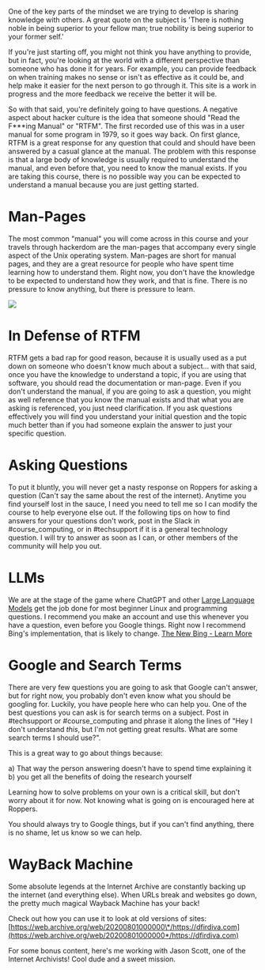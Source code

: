 One of the key parts of the mindset we are trying to develop is sharing
knowledge with others. A great quote on the subject is 'There is nothing
noble in being superior to your fellow man; true nobility is being
superior to your former self.'

If you're just starting off, you might not think you have anything to
provide, but in fact, you're looking at the world with a different
perspective than someone who has done it for years. For example, you can
provide feedback on when training makes no sense or isn't as effective
as it could be, and help make it easier for the next person to go
through it. This site is a work in progress and the more feedback we
receive the better it will be.

So with that said, you're definitely going to have questions. A negative
aspect about hacker culture is the idea that someone should "Read the
F\*\*\*ing Manual" or "RTFM". The first recorded use of this was in a
user manual for some program in 1979, so it goes way back. On first
glance, RTFM is a great response for any question that could and should
have been answered by a casual glance at the manual. The problem with
this response is that a large body of knowledge is usually required to
understand the manual, and even before that, you need to know the manual
exists. If you are taking this course, there is no possible way you can
be expected to understand a manual because you are just getting started.

# Man-Pages

The most common "manual" you will come across in this course and your
travels through hackerdom are the man-pages that accompany every single
aspect of the Unix operating system. Man-pages are short for manual
pages, and they are a great resource for people who have spent time
learning how to understand them. Right now, you don't have the knowledge
to be expected to understand how they work, and that is fine. There is
no pressure to know anything, but there is pressure to learn.

[![](https://files.cdn.thinkific.com/file_uploads/429463/images/788/f8c/2d7/1629584543368.jpg)](https://xkcd.com/293/)

# In Defense of RTFM

RTFM gets a bad rap for good reason, because it is usually used as a put
down on someone who doesn't know much about a subject... with that said,
once you have the knowledge to understand a topic, if you are using that
software, you should read the documentation or man-page. Even if you
don't understand the manual, if you are going to ask a question, you
might as well reference that you know the manual exists and that what
you are asking is referenced, you just need clarification. If you ask
questions effectively you will find you understand your initial question
and the topic much better than if you had someone explain the answer to
just your specific question.

# Asking Questions

To put it bluntly, you will never get a nasty response on Roppers for
asking a question (Can't say the same about the rest of the internet).
Anytime you find yourself lost in the sauce, I need you need to tell me
so I can modify the course to help everyone else out. If the following
tips on how to find answers for your questions don't work, post in the
Slack in \#course_computing, or in \#techsupport if it is a general
technology question. I will try to answer as soon as I can, or other
members of the community will help you out.

# LLMs

We are at the stage of the game where ChatGPT and other [Large Language
Models](https://en.wikipedia.org/wiki/Large_language_model) get the job
done for most beginner Linux and programming questions. I recommend you
make an account and use this whenever you have a question, even before
you Google things. Right now I recommend Bing's implementation, that is
likely to change. [The New Bing - Learn More](https://www.bing.com/new) 

# Google and Search Terms

There are very few questions you are going to ask that Google can't
answer, but for right now, you probably don't even know what you should
be googling for. Luckily, you have people here who can help you. One of
the best questions you can ask is for search terms on a subject. Post in
\#techsupport or \#course_computing and phrase it along the lines of
"Hey I don't understand *this*, but I'm not getting great results. What
are some search terms I should use?".

This is a great way to go about things because:

a\) That way the person answering doesn't have to spend time explaining
it b) you get all the benefits of doing the research yourself

Learning how to solve problems on your own is a critical skill, but
don't worry about it for now. Not knowing what is going on is encouraged
here at Roppers.

You should always try to Google things, but if you can't find anything,
there is no shame, let us know so we can help.

# WayBack Machine

Some absolute legends at the Internet Archive are constantly backing up
the internet (and everything else). When URLs break and websites go
down, the pretty much magical Wayback Machine has your back!

Check out how you can use it to look at old versions of sites:
[https://web.archive.org/web/20200801000000\*/https://dfirdiva.com](https://web.archive.org/web/20200801000000*/https://dfirdiva.com)

For some bonus content, here's me working with Jason Scott, one of the
Internet Archivists! Cool dude and a sweet mission.

  
